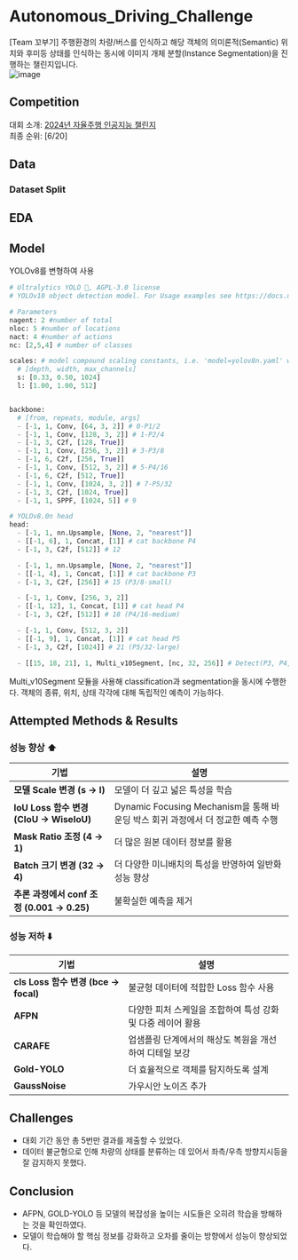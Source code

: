 # Autonomous_Driving_Challenge
[Team 꼬부기] 주행환경의 차량/버스를 인식하고 해당 객체의 의미론적(Semantic) 위치와 후미등 상태를 인식하는 동시에 이미지 개체 분할(Instance Segmentation)을 진행하는 챌린지입니다.  
![image](https://github.com/user-attachments/assets/72332663-92a8-4814-aca9-71ac5afcd6a3)

## Competition
대회 소개: [ 2024년 자율주행 인공지능 챌린지](https://www.aiotkorea.or.kr/2024/webzine/KIoT/2024%EC%9E%90%EC%9C%A8%EC%A3%BC%ED%96%89AI%EC%B1%8C%EB%A6%B0%EC%A7%80%EC%B0%B8%EC%97%AC%EA%B0%80%EC%9D%B4%EB%93%9C%EB%9D%BC%EC%9D%B8.pdf)  
최종 순위: [6/20]

## Data
### Dataset Split

## EDA

## Model
YOLOv8를 변형하여 사용
```python
# Ultralytics YOLO 🚀, AGPL-3.0 license
# YOLOv10 object detection model. For Usage examples see https://docs.ultralytics.com/tasks/detect

# Parameters
nagent: 2 #number of total
nloc: 5 #number of locations
nact: 4 #number of actions
nc: [2,5,4] # number of classes

scales: # model compound scaling constants, i.e. 'model=yolov8n.yaml' will call yolov8.yaml with scale 'n'
  # [depth, width, max_channels]
  s: [0.33, 0.50, 1024]
  l: [1.00, 1.00, 512]


backbone:
  # [from, repeats, module, args]
  - [-1, 1, Conv, [64, 3, 2]] # 0-P1/2
  - [-1, 1, Conv, [128, 3, 2]] # 1-P2/4
  - [-1, 3, C2f, [128, True]]
  - [-1, 1, Conv, [256, 3, 2]] # 3-P3/8
  - [-1, 6, C2f, [256, True]]
  - [-1, 1, Conv, [512, 3, 2]] # 5-P4/16
  - [-1, 6, C2f, [512, True]]
  - [-1, 1, Conv, [1024, 3, 2]] # 7-P5/32
  - [-1, 3, C2f, [1024, True]]
  - [-1, 1, SPPF, [1024, 5]] # 9

# YOLOv8.0n head
head:
  - [-1, 1, nn.Upsample, [None, 2, "nearest"]]
  - [[-1, 6], 1, Concat, [1]] # cat backbone P4
  - [-1, 3, C2f, [512]] # 12

  - [-1, 1, nn.Upsample, [None, 2, "nearest"]]
  - [[-1, 4], 1, Concat, [1]] # cat backbone P3
  - [-1, 3, C2f, [256]] # 15 (P3/8-small)

  - [-1, 1, Conv, [256, 3, 2]]
  - [[-1, 12], 1, Concat, [1]] # cat head P4
  - [-1, 3, C2f, [512]] # 18 (P4/16-medium)

  - [-1, 1, Conv, [512, 3, 2]]
  - [[-1, 9], 1, Concat, [1]] # cat head P5
  - [-1, 3, C2f, [1024]] # 21 (P5/32-large)

  - [[15, 18, 21], 1, Multi_v10Segment, [nc, 32, 256]] # Detect(P3, P4, P5)
```
Multi_v10Segment 모듈을 사용해 classification과 segmentation을 동시에 수행한다.
객체의 종류, 위치, 상태 각각에 대해 독립적인 예측이 가능하다.

## Attempted Methods & Results
### 성능 향상 ⬆️
| 기법 | 설명 | 
|------|------|
| **모델 Scale 변경 (s → l)** | 모델이 더 깊고 넓은 특성을 학습 |
| **IoU Loss 함수 변경 (CIoU → WiseIoU)** | Dynamic Focusing Mechanism을 통해 바운딩 박스 회귀 과정에서 더 정교한 예측 수행 |
| **Mask Ratio 조정 (4 → 1)** | 더 많은 원본 데이터 정보를 활용 |
| **Batch 크기 변경 (32 → 4)** | 더 다양한 미니배치의 특성을 반영하여 일반화 성능 향상 |
| **추론 과정에서 conf 조정 (0.001 → 0.25)** | 불확실한 예측을 제거 |

### 성능 저하 ⬇️
| 기법 | 설명 |
|------|------|
| **cls Loss 함수 변경 (bce → focal)** | 불균형 데이터에 적합한 Loss 함수 사용 |
| **AFPN** |다양한 피처 스케일을 조합하여 특성 강화 및 다중 레이어 활용 | 
| **CARAFE** | 업샘플링 단계에서의 해상도 복원을 개선하여 디테일 보강 |
| **Gold-YOLO** | 더 효율적으로 객체를 탐지하도록 설계 |
| **GaussNoise** | 가우시안 노이즈 추가 |

## Challenges
- 대회 기간 동안 총 5번만 결과를 제출할 수 있었다.
- 데이터 불균형으로 인해 차량의 상태를 분류하는 데 있어서 좌측/우측 방향지시등을 잘 감지하지 못했다.

## Conclusion
- AFPN, GOLD-YOLO 등 모델의 복잡성을 높이는 시도들은 오히려 학습을 방해하는 것을 확인하였다.
- 모델이 학습해야 할 핵심 정보를 강화하고 오차를 줄이는 방향에서 성능이 향상되었다.
